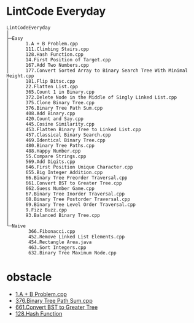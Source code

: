 # LintCode Everyday
```
LintCodeEveryday
│
├─Easy
│      1.A + B Problem.cpp
│      111.Climbing Stairs.cpp
│      128.Hash Function.cpp
│      14.First Position of Target.cpp
│      167.Add Two Numbers.cpp
│      177.Convert Sorted Array to Binary Search Tree With Minimal Height.cpp
│      181.Flip Bitsc.cpp
│      22.Flatten List.cpp
│      365.Count 1 in Binary.cpp
│      372.Delete Node in the Middle of Singly Linked List.cpp
│      375.Clone Binary Tree.cpp
│      376.Binary Tree Path Sum.cpp
│      408.Add Binary.cpp
│      420.Count and Say.cpp
│      445.Cosine Similarity.cpp
│      453.Flatten Binary Tree to Linked List.cpp
│      457.Classical Binary Search.cpp
│      469.Identical Binary Tree.cpp
│      480.Binary Tree Paths.cpp
│      488.Happy Number.cpp
│      55.Compare Strings.cpp
│      569.Add Digits.cpp
│      646.First Position Unique Character.cpp
│      655.Big Integer Addition.cpp
│      66.Binary Tree Preorder Traversal.cpp
│      661.Convert BST to Greater Tree.cpp
│      662.Guess Number Game.cpp
│      67.Binary Tree Inorder Traversal.cpp
│      68.Binary Tree Postorder Traversal.cpp
│      69.Binary Tree Level Order Traversal.cpp
│      9.Fizz Buzz.cpp
│      93.Balanced Binary Tree.cpp
│
└─Naive
        366.Fibonacci.cpp
        452.Remove Linked List Elements.cpp
        454.Rectangle Area.java
        463.Sort Integers.cpp
        632.Binary Tree Maximum Node.cpp
```
# obstacle
- [1.A + B Problem.cpp](http://lintcode.com/problem/a-b-problem)
- [376.Binary Tree Path Sum.cpp](http://lintcode.com/problem/binary-tree-path-sum)
- [661.Convert BST to Greater Tree](http://lintcode.com/problem/convert-bst-to-greater-tree)
- [128.Hash Function](http://lintcode.com/en/problem/hash-function/)
